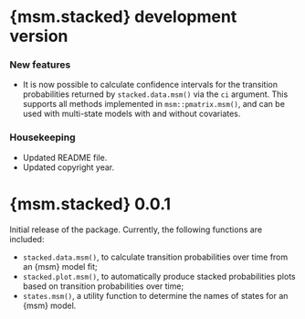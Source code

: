 # {msm.stacked} development version

### New features

- It is now possible to calculate confidence intervals for the transition probabilities returned by `stacked.data.msm()` via the `ci` argument.
  This supports all methods implemented in `msm::pmatrix.msm()`, and can be used with multi-state models with and without covariates.

### Housekeeping

- Updated README file.
- Updated copyright year.

# {msm.stacked} 0.0.1

Initial release of the package. Currently, the following functions are included:
- `stacked.data.msm()`, to calculate transition probabilities over time from an {msm} model fit;
- `stacked.plot.msm()`, to automatically produce stacked probabilities plots based on transition probabilities over time;
- `states.msm()`, a utility function to determine the names of states for an {msm} model.
